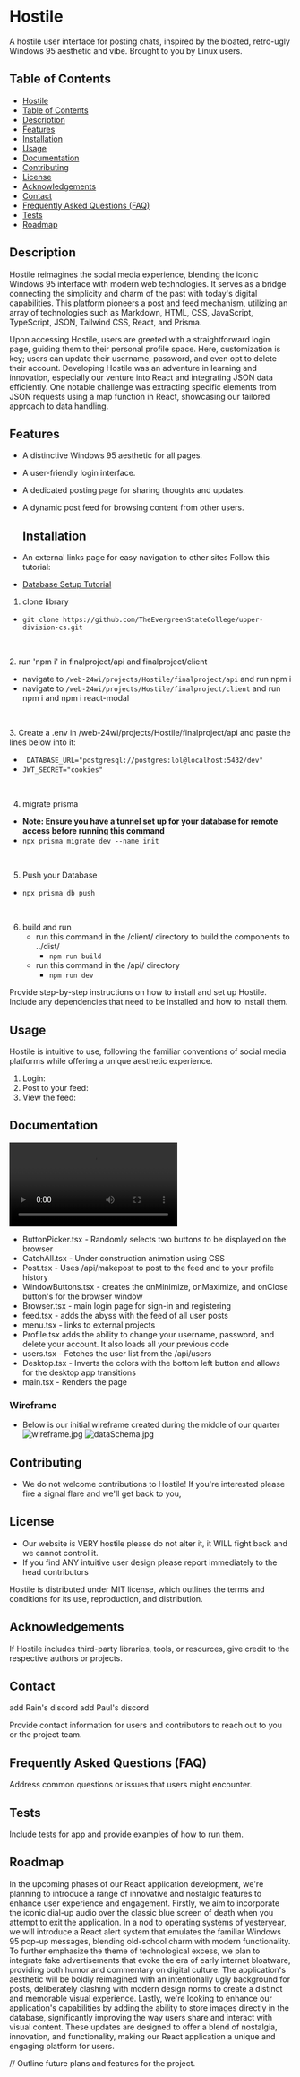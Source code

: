 # Hostile

A hostile user interface for posting chats, inspired by the bloated, retro-ugly Windows 95 aesthetic and vibe. 
Brought to you by Linux users.

## Table of Contents

- [Hostile](#hostile)
- [Table of Contents](#table-of-contents)
- [Description](#description)
- [Features](#features)
- [Installation](#installation)
- [Usage](#usage)
- [Documentation](#documentation)
- [Contributing](#contributing)
- [License](#license)
- [Acknowledgements](#acknowledgements)
- [Contact](#contact)
- [Frequently Asked Questions (FAQ)](#frequently-asked-questions-faq)
- [Tests](#tests)
- [Roadmap](#roadmap)

## Description
Hostile reimagines the social media experience, blending the iconic Windows 95 interface with modern web technologies. It serves as a bridge connecting the simplicity and charm of the past with today's digital capabilities. This platform pioneers a post and feed mechanism, utilizing an array of technologies such as Markdown, HTML, CSS, JavaScript, TypeScript, JSON, Tailwind CSS, React, and Prisma.

Upon accessing Hostile, users are greeted with a straightforward login page, guiding them to their personal profile space. Here, customization is key; users can update their username, password, and even opt to delete their account. Developing Hostile was an adventure in learning and innovation, especially our venture into React and integrating JSON data efficiently. One notable challenge was extracting specific elements from JSON requests using a map function in React, showcasing our tailored approach to data handling.

## Features
- A distinctive Windows 95 aesthetic for all pages.
- A user-friendly login interface.
- A dedicated posting page for sharing thoughts and updates.
- A dynamic post feed for browsing content from other users.

  ## Installation
- An external links page for easy navigation to other sites
Follow this tutorial:
- [Database Setup Tutorial](https://frontendmasters.com/courses/api-design-nodejs-v4/)


1. clone library
  - `` git clone https://github.com/TheEvergreenStateCollege/upper-division-cs.git ``
<p>&nbsp;   </p>
2. run 'npm i' in finalproject/api and finalproject/client
   
  - navigate to ``/web-24wi/projects/Hostile/finalproject/api`` and run npm i
  - navigate to ``/web-24wi/projects/Hostile/finalproject/client`` and run npm i and npm i react-modal
<p>&nbsp;   </p>
3. Create a .env in /web-24wi/projects/Hostile/finalproject/api and paste the lines below into it:

 - `` DATABASE_URL="postgresql://postgres:lol@localhost:5432/dev"``
 -  ``JWT_SECRET="cookies" ``

   
 <p>&nbsp;   </p>

 
4. migrate prisma
 -  **Note: Ensure you have a tunnel set up for your database for remote access before running this command**
 - `` npx prisma migrate dev --name init ``

<p>&nbsp;   </p>

5. Push your Database

 - ``npx prisma db push``

<p>&nbsp;   </p>
   


6. build and run
   - run this command in the /client/ directory to build the components to ../dist/ 
     - ``npm run build``
   - run this command in the /api/ directory
     - ``npm run dev``

Provide step-by-step instructions on how to install and set up Hostile. Include any dependencies that need to be 
installed and how to install them.

## Usage

Hostile is intuitive to use, following the familiar conventions of social media platforms while offering a unique aesthetic experience.
1. Login:
2. Post to your feed:
3. View the feed:

## Documentation

![Video of Hostile Usage and Functionality](./final-project.webm)
- ButtonPicker.tsx - Randomly selects two buttons to be displayed on the browser
- CatchAll.tsx - Under construction animation using CSS
- Post.tsx - Uses /api/makepost to post to the feed and to your profile history
- WindowButtons.tsx - creates the onMinimize, onMaximize, and onClose button's for the browser window
- Browser.tsx - main login page for sign-in and registering
- feed.tsx - adds the abyss with the feed of all user posts
- menu.tsx - links to external projects
- Profile.tsx adds the ability to change your username, password, and delete your account. It also loads all your previous code
- users.tsx - Fetches the user list from the /api/users
- Desktop.tsx - Inverts the colors with the bottom left button and allows for the desktop app transitions
- main.tsx - Renders the page

### Wireframe
- Below is our initial wireframe created during the middle of our quarter
![wireframe.jpg](./wireframe/images/wireframe.jpg)
![dataSchema.jpg](./wireframe/images/dataSchema.jpg)

## Contributing


- We do not welcome contributions to Hostile! If you're interested please fire a signal flare and we'll get back to you,

## License

- Our website is VERY hostile please do not alter it, it WILL fight back and we cannot control it.
- If you find ANY intuitive user design please report immediately to the head contributors

Hostile is distributed under MIT license, which outlines the terms and conditions for its use, reproduction, and distribution.

## Acknowledgements



If Hostile includes third-party libraries, tools, or resources, give credit to the respective authors or projects.

## Contact
add Rain's discord
add Paul's discord

Provide contact information for users and contributors to reach out to you or the project team.

## Frequently Asked Questions (FAQ)

Address common questions or issues that users might encounter.

## Tests
Include tests for app and provide examples of how to run them.

## Roadmap
<p>
  In the upcoming phases of our React application development, we're planning to introduce a range of innovative and nostalgic features to enhance user experience and engagement. Firstly, we aim to incorporate the iconic dial-up audio over the classic blue screen of death when you attempt to exit the application. In a nod to operating systems of yesteryear, we will introduce a React alert system that emulates the familiar Windows 95 pop-up messages, blending old-school charm with modern functionality. To further emphasize the theme of technological excess, we plan to integrate fake advertisements that evoke the era of early internet bloatware, providing both humor and commentary on digital culture. The application's aesthetic will be boldly reimagined with an intentionally ugly background for posts, deliberately clashing with modern design norms to create a distinct and memorable visual experience. Lastly, we're looking to enhance our application's capabilities by adding the ability to store images directly in the database, significantly improving the way users share and interact with visual content. These updates are designed to offer a blend of nostalgia, innovation, and functionality, making our React application a unique and engaging platform for users.
</p>

// Outline future plans and features for the project.
